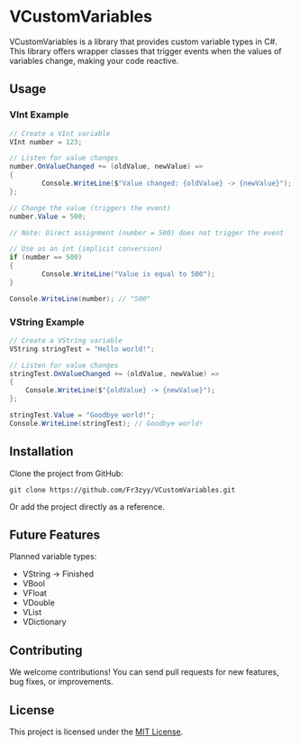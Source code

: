 # VCustomVariables

VCustomVariables is a library that provides custom variable types in C#. This library offers wrapper classes that trigger events when the values of variables change, making your code reactive.


## Usage

### VInt Example

```csharp
// Create a VInt variable
VInt number = 123;

// Listen for value changes
number.OnValueChanged += (oldValue, newValue) =>
{
        Console.WriteLine($"Value changed: {oldValue} -> {newValue}");
};

// Change the value (triggers the event)
number.Value = 500;

// Note: Direct assignment (number = 500) does not trigger the event

// Use as an int (implicit conversion)
if (number == 500)
{
        Console.WriteLine("Value is equal to 500");
}

Console.WriteLine(number); // "500"
```

### VString Example
```csharp
// Create a VString variable
VString stringTest = "Hello world!";

// Listen for value changes
stringTest.OnValueChanged += (oldValue, newValue) =>
{
    Console.WriteLine($"{oldValue} -> {newValue}");
};

stringTest.Value = "Goodbye world!";
Console.WriteLine(stringTest); // Goodbye world!
```

## Installation

Clone the project from GitHub:

```
git clone https://github.com/Fr3zyy/VCustomVariables.git
```

Or add the project directly as a reference.

## Future Features

Planned variable types:
- VString -> Finished
- VBool
- VFloat
- VDouble
- VList
- VDictionary

## Contributing

We welcome contributions! You can send pull requests for new features, bug fixes, or improvements.

## License

This project is licensed under the [MIT License](LICENSE).
